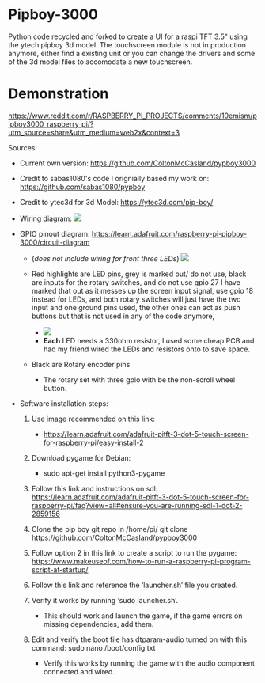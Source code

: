 # Pipboy-3000
 Python code recycled and forked to create a UI for a raspi TFT 3.5" using the ytech pipboy 3d model. The touchscreen module is not in production anymore, either find a existing unit or you can change the drivers and some of the 3d model files to accomodate a new touchscreen. 

 # Demonstration
 https://www.reddit.com/r/RASPBERRY_PI_PROJECTS/comments/10emism/pipboy3000_raspberry_pi/?utm_source=share&utm_medium=web2x&context=3
 

Sources:
- Current own version: https://github.com/ColtonMcCasland/pypboy3000

- Credit to sabas1080's code I orignially based my work on: https://github.com/sabas1080/pypboy

- Credit to ytec3d for 3d Model: https://ytec3d.com/pip-boy/

- Wiring diagram: ![](Finished_product_Images/raspberry_pi_pipboy-circuit-diagram.jpeg)

- GPIO pinout diagram: https://learn.adafruit.com/raspberry-pi-pipboy-3000/circuit-diagram
  - (*does not include wiring for front three LEDs*)
![](./Finished_product_Images/PiTFT_Touchscreen_pinout.png) 
  - Red highlights are LED pins, grey is marked out/ do not use, black are inputs for the rotary switches, and do not use gpio 27 I have marked that out as it messes up the screen input signal, use gpio 18 instead for LEDs, and both rotary switches will just have the two input and one ground pins used, the other ones can act as push buttons but that is not used in any of the code anymore,
    - ![](./Finished_product_Images/LED_pcb_part.jpg)
    - **Each** LED needs a 330ohm resistor, I used some cheap PCB and had my friend wired the LEDs and resistors onto to save space.
  
  - Black are Rotary encoder pins
    - The rotary set with three gpio with be the non-scroll wheel button.


- Software installation steps: 
    1. Use image recommended on this link:
        -  https://learn.adafruit.com/adafruit-pitft-3-dot-5-touch-screen-for-raspberry-pi/easy-install-2

    2. Download pygame for Debian:
        - sudo apt-get install python3-pygame

    3. Follow this link and instructions on sdl: https://learn.adafruit.com/adafruit-pitft-3-dot-5-touch-screen-for-raspberry-pi/faq?view=all#ensure-you-are-running-sdl-1-dot-2-2859156

    3. Clone the pip boy git repo in /home/pi/
        git clone https://github.com/ColtonMcCasland/pypboy3000

    4. Follow option 2 in this link to create a script to run the pygame: https://www.makeuseof.com/how-to-run-a-raspberry-pi-program-script-at-startup/

    5. Follow this link and reference the ‘launcher.sh’ file you created. 

    6. Verify it works by running ‘sudo launcher.sh’.
        - This should work and launch the game, if the game errors on missing dependencies, add them. 


    7. Edit  and verify the boot file has dtparam-audio turned on with this command: sudo nano /boot/config.txt
        - Verify this works by running the game with the audio component connected and wired.
